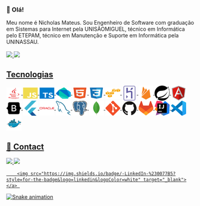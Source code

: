 ###  👋 Olá!
<div style="display: inline_block">
	Meu nome é Nicholas Mateus. Sou Engenheiro de Software com graduação em Sistemas para Internet pela UNISÃOMIGUEL, técnico em Informática pelo ETEPAM, técnico em Manutenção e Suporte em Informática pela UNINASSAU.
</div>

<br />

<div style="display: inline_block">
	<a href="https://github.com/nicholas-mateus-veloso">
		<img height="180em" src="https://github-readme-stats.vercel.app/api?username=nicholas-mateus-veloso&show_icons=true&theme=onedark&include_all_commits=true&count_private=true"/>
		<img height="180em" src="https://github-readme-stats.vercel.app/api/top-langs/?username=nicholas-mateus-veloso&layout=compact&langs_count=7&theme=onedark"/>
</div>

## Tecnologias
	
<div style="display: inline_block">
		<img align="center" alt="Java" height="30" width="40" src="https://raw.githubusercontent.com/devicons/devicon/master/icons/java/java-plain.svg">
		<img align="center" alt="Js" height="30" width="40" src="https://raw.githubusercontent.com/devicons/devicon/master/icons/javascript/javascript-plain.svg">
		<img align="center" alt="Typescript" height="30" width="40" src="https://raw.githubusercontent.com/devicons/devicon/master/icons/typescript/typescript-plain.svg">
		<img align="center" alt="Dart" height="30" width="40" src="https://raw.githubusercontent.com/devicons/devicon/master/icons/dart/dart-original.svg">
		<img align="center" alt="HTML" height="30" width="40" src="https://raw.githubusercontent.com/devicons/devicon/master/icons/html5/html5-original.svg">
		<img align="center" alt="CSS" height="30" width="40" src="https://raw.githubusercontent.com/devicons/devicon/master/icons/css3/css3-original.svg">
		<img align="center" alt="AmazonWebServices" height="30" width="40" src="https://raw.githubusercontent.com/devicons/devicon/master/icons/amazonwebservices/amazonwebservices-original.svg">
		<img align="center" alt="Heroku" height="40" width="40" src="https://raw.githubusercontent.com/devicons/devicon/master/icons/heroku/heroku-original.svg">
		<img align="center" alt="Firebase" height="40" width="40" src="https://raw.githubusercontent.com/devicons/devicon/master/icons/firebase/firebase-plain.svg">
		<img align="center" alt="Spring" height="40" width="40" src="https://raw.githubusercontent.com/devicons/devicon/master/icons/spring/spring-plain.svg">
		<img align="center" alt="Angular" height="40" width="40" src="https://raw.githubusercontent.com/devicons/devicon/master/icons/angularjs/angularjs-original.svg">
		<img align="center" alt="Bootstrap" height="40" width="40" src="https://raw.githubusercontent.com/devicons/devicon/master/icons/bootstrap/bootstrap-plain.svg">
		<img align="center" alt="Flutter" height="40" width="40" src="https://raw.githubusercontent.com/devicons/devicon/master/icons/flutter/flutter-original.svg">
		<img align="center" alt="Oracle" height="40" width="40" src="https://raw.githubusercontent.com/devicons/devicon/master/icons/oracle/oracle-original.svg">
		<img align="center" alt="MySQL" height="40" width="40" src="https://raw.githubusercontent.com/devicons/devicon/master/icons/mysql/mysql-original.svg">
		<img align="center" alt="Postgresql" height="40" width="40" src="https://raw.githubusercontent.com/devicons/devicon/master/icons/postgresql/postgresql-original.svg">
		<img align="center" alt="MongoDB" height="40" width="40" src="https://raw.githubusercontent.com/devicons/devicon/master/icons/mongodb/mongodb-original.svg">
		<img align="center" alt="Git" height="40" width="40" src="https://raw.githubusercontent.com/devicons/devicon/master/icons/git/git-original.svg">
		<img align="center" alt="Github" height="40" width="40" src="https://raw.githubusercontent.com/devicons/devicon/master/icons/github/github-original.svg">
		<img align="center" alt="Gitlab" height="40" width="40" src="https://raw.githubusercontent.com/devicons/devicon/master/icons/gitlab/gitlab-original.svg">
		<img align="center" alt="Intellij" height="40" width="40" src="https://raw.githubusercontent.com/devicons/devicon/master/icons/intellij/intellij-original.svg">
		<img align="center" alt="Vscode" height="40" width="40" src="https://raw.githubusercontent.com/devicons/devicon/master/icons/vscode/vscode-original.svg">
		<img align="center" alt="Docker" height="40" width="40" src="https://raw.githubusercontent.com/devicons/devicon/master/icons/docker/docker-original.svg">
</div>
  
## 📨 Contact
 
<div style="display: inline_block">
	<a href="https://instagram.com/nicholasmateusveloso" target="_blank">
		<img src="https://img.shields.io/badge/-Instagram-%23E4405F?style=for-the-badge&logo=instagram&logoColor=white" target="_blank">
	</a>
	<a href="mailto:nicholas.mateus@gmail.com">
		<img src="https://img.shields.io/badge/-Gmail-%23333?style=for-the-badge&logo=gmail&logoColor=white" target="_blank">
	</a>
	<a href="https://www.linkedin.com/in/nicholas-mateus-veloso" target="_blank">
	
		<img src="https://img.shields.io/badge/-LinkedIn-%230077B5?style=for-the-badge&logo=linkedin&logoColor=white" target="_blank">
	</a> 
</div>
	
![Snake animation](https://github.com/nicholas-mateus-veloso/nicholas-mateus-veloso/blob/output/github-contribution-grid-snake.svg)
